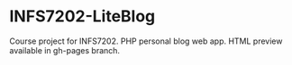 # INFS7202-LiteBlog
Course project for INFS7202. PHP personal blog web app. HTML preview available in gh-pages branch.
